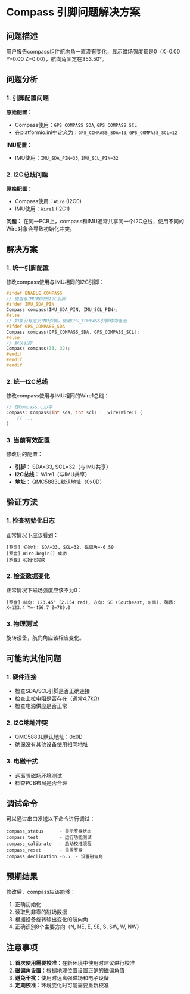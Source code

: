 # Compass 引脚问题解决方案

## 问题描述
用户报告compass组件航向角一直没有变化，显示磁场强度都是0（X=0.00 Y=0.00 Z=0.00），航向角固定在353.50°。

## 问题分析

### 1. 引脚配置问题
**原始配置：**
- Compass使用：`GPS_COMPASS_SDA`, `GPS_COMPASS_SCL`
- 在platformio.ini中定义为：`GPS_COMPASS_SDA=13`, `GPS_COMPASS_SCL=12`

**IMU配置：**
- IMU使用：`IMU_SDA_PIN=33`, `IMU_SCL_PIN=32`

### 2. I2C总线问题
**原始配置：**
- Compass使用：`Wire` (I2C0)
- IMU使用：`Wire1` (I2C1)

**问题：**
在同一PCB上，compass和IMU通常共享同一个I2C总线，使用不同的Wire对象会导致初始化冲突。

## 解决方案

### 1. 统一引脚配置
修改compass使用与IMU相同的I2C引脚：

```cpp
#ifdef ENABLE_COMPASS
// 使用与IMU相同的I2C引脚
#ifdef IMU_SDA_PIN
Compass compass(IMU_SDA_PIN, IMU_SCL_PIN);
#else
// 如果没有定义IMU引脚，使用GPS_COMPASS引脚作为备选
#ifdef GPS_COMPASS_SDA
Compass compass(GPS_COMPASS_SDA, GPS_COMPASS_SCL);
#else
// 默认引脚
Compass compass(33, 32);
#endif
#endif
#endif
```

### 2. 统一I2C总线
修改compass使用与IMU相同的Wire1总线：

```cpp
// 在Compass.cpp中
Compass::Compass(int sda, int scl) : _wire(Wire1) {
    // ...
}
```

### 3. 当前有效配置
修改后的配置：
- **引脚：** SDA=33, SCL=32（与IMU共享）
- **I2C总线：** Wire1（与IMU共享）
- **地址：** QMC5883L默认地址（0x0D）

## 验证方法

### 1. 检查初始化日志
正常情况下应该看到：
```
[罗盘] 初始化: SDA=33, SCL=32, 磁偏角=-6.50
[罗盘] Wire.begin() 成功
[罗盘] 初始化完成
```

### 2. 检查数据变化
正常情况下磁场强度应该不为0：
```
[罗盘] 航向: 123.45° (2.154 rad), 方向: SE (Southeast, 东南), 磁场: X=123.4 Y=-456.7 Z=789.0
```

### 3. 物理测试
旋转设备，航向角应该相应变化。

## 可能的其他问题

### 1. 硬件连接
- 检查SDA/SCL引脚是否正确连接
- 检查上拉电阻是否存在（通常4.7kΩ）
- 检查电源供应是否正常

### 2. I2C地址冲突
- QMC5883L默认地址：0x0D
- 确保没有其他设备使用相同地址

### 3. 电磁干扰
- 远离强磁场环境测试
- 检查PCB布局是否合理

## 调试命令

可以通过串口发送以下命令进行调试：

```
compass_status      - 显示罗盘状态
compass_test        - 运行功能测试
compass_calibrate   - 启动校准流程
compass_reset       - 重置罗盘
compass_declination -6.5  - 设置磁偏角
```

## 预期结果

修改后，compass应该能够：
1. 正确初始化
2. 读取到非零的磁场数据
3. 根据设备旋转输出变化的航向角
4. 正确识别8个主要方向（N, NE, E, SE, S, SW, W, NW）

## 注意事项

1. **首次使用需要校准**：在新环境中使用时建议进行校准
2. **磁偏角设置**：根据地理位置设置正确的磁偏角值
3. **避免干扰**：使用时远离强磁场和电子设备
4. **定期校准**：环境变化时可能需要重新校准
